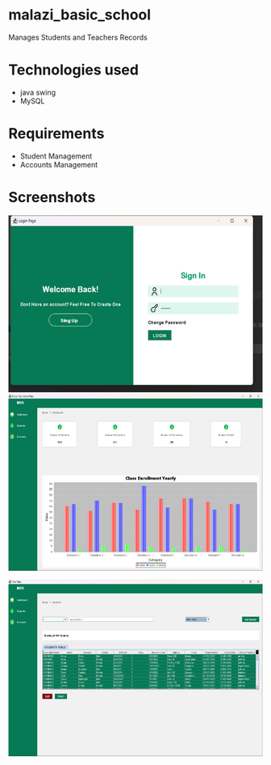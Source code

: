 # malazi_basic_school
Manages Students and Teachers Records
# Technologies used
- java swing
- MySQL
# Requirements
- Student Management
- Accounts Management
# Screenshots
<img src="Screenshot (112).png"
     alt="Login Page"
     style="height: 350px; width: 100%;" />
 <img src="Screenshot (111).png"
   alt="Dashboard"
   style="height: 350px; width: 100%;" />
   
 <img src="Screenshot (110).png"
   alt="Students Page"
   style="height: 350px; width: 100%;" />










